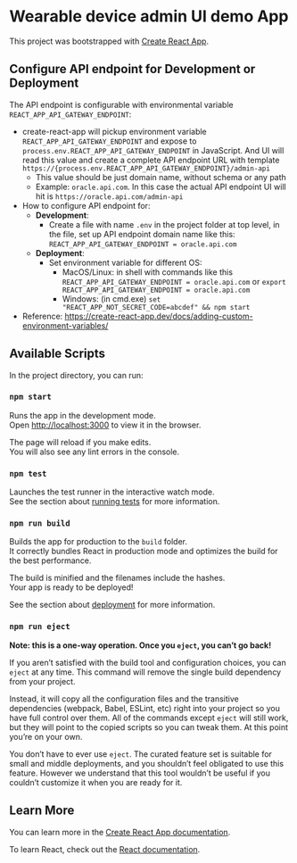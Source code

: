 # Wearable device admin UI demo App

This project was bootstrapped with [Create React App](https://github.com/facebook/create-react-app).

## Configure API endpoint for Development or Deployment

The API endpoint is configurable with environmental variable `REACT_APP_API_GATEWAY_ENDPOINT`:

- create-react-app will pickup environment variable `REACT_APP_API_GATEWAY_ENDPOINT` and expose to `process.env.REACT_APP_API_GATEWAY_ENDPOINT` in JavaScript. And UI will read this value and create a complete API endpoint URL with template `https://{process.env.REACT_APP_API_GATEWAY_ENDPOINT}/admin-api`
  - This value should be just domain name, without schema or any path
  - Example: `oracle.api.com`. In this case the actual API endpoint UI will hit is `https://oracle.api.com/admin-api`
- How to configure API endpoint for:
  - **Development**:
    - Create a file with name `.env` in the project folder at top level, in the file, set up API endpoint domain name like this: `REACT_APP_API_GATEWAY_ENDPOINT = oracle.api.com`
  - **Deployment**:
    - Set environment variable for different OS:
      - MacOS/Linux: in shell with commands like this `REACT_APP_API_GATEWAY_ENDPOINT = oracle.api.com` or `export REACT_APP_API_GATEWAY_ENDPOINT = oracle.api.com`
      - Windows: (in cmd.exe) `set "REACT_APP_NOT_SECRET_CODE=abcdef" && npm start`
 - Reference: https://create-react-app.dev/docs/adding-custom-environment-variables/

## Available Scripts

In the project directory, you can run:

### `npm start`

Runs the app in the development mode.\
Open [http://localhost:3000](http://localhost:3000) to view it in the browser.

The page will reload if you make edits.\
You will also see any lint errors in the console.

### `npm test`

Launches the test runner in the interactive watch mode.\
See the section about [running tests](https://facebook.github.io/create-react-app/docs/running-tests) for more information.

### `npm run build`

Builds the app for production to the `build` folder.\
It correctly bundles React in production mode and optimizes the build for the best performance.

The build is minified and the filenames include the hashes.\
Your app is ready to be deployed!

See the section about [deployment](https://facebook.github.io/create-react-app/docs/deployment) for more information.

### `npm run eject`

**Note: this is a one-way operation. Once you `eject`, you can’t go back!**

If you aren’t satisfied with the build tool and configuration choices, you can `eject` at any time. This command will remove the single build dependency from your project.

Instead, it will copy all the configuration files and the transitive dependencies (webpack, Babel, ESLint, etc) right into your project so you have full control over them. All of the commands except `eject` will still work, but they will point to the copied scripts so you can tweak them. At this point you’re on your own.

You don’t have to ever use `eject`. The curated feature set is suitable for small and middle deployments, and you shouldn’t feel obligated to use this feature. However we understand that this tool wouldn’t be useful if you couldn’t customize it when you are ready for it.

## Learn More

You can learn more in the [Create React App documentation](https://facebook.github.io/create-react-app/docs/getting-started).

To learn React, check out the [React documentation](https://reactjs.org/).
